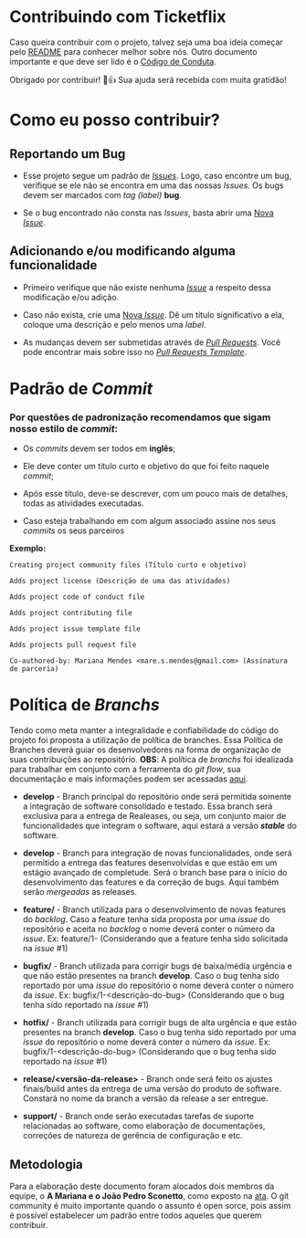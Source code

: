# Contribuindo com Ticketflix

Caso queira contribuir com o projeto, talvez seja uma boa ideia começar pelo [README](https://github.com/DSW-2018-2/Ticketflix) para conhecer melhor sobre nós.
Outro documento importante e que deve ser lido é o [Código de Conduta](https://github.com/DSW-2018-2/Ticketflix/blob/develop/docs/CODE_OF_CONDUCT.md).

Obrigado por contribuir! :tada::+1: Sua ajuda será recebida com muita gratidão!


# Como eu posso contribuir?

## Reportando um Bug

* Esse projeto segue um padrão de [_Issues_](https://github.com/DSW-2018-2/Ticketflix/blob/develop/.github/ISSUE_TEMPLATE.md). Logo, caso encontre um bug, verifique se ele não se encontra em uma das nossas _Issues_. Os bugs devem ser marcados com _tag (label)_ __bug__.

* Se o bug encontrado não consta nas _Issues_, basta abrir uma [Nova _Issue_](https://github.com/DSW-2018-2/Ticketflix/issues/new).


## Adicionando e/ou modificando alguma funcionalidade

* Primeiro verifique que não existe nenhuma [_Issue_](https://github.com/DSW-2018-2/Ticketflix/issues/new) a respeito dessa modificação e/ou adição.

* Caso não exista, crie uma [Nova _Issue_](https://github.com/DSW-2018-2/Ticketflix/issues/new). Dê um título significativo a ela, coloque uma descrição e pelo menos uma _label_.

* As mudanças devem ser submetidas através de [_Pull Requests_](https://github.com/DSW-2018-2/Ticketflix/compare). Você pode encontrar mais sobre isso no [_Pull Requests Template_](https://github.com/DSW-2018-2/Ticketflix/blob/develop/.github/PULL_REQUEST_TEMPLATE.md).


# Padrão de _Commit_

### Por questões de padronização recomendamos que sigam nosso estilo de _commit_:

* Os _commits_ devem ser todos em __inglês__;

* Ele deve conter um título curto e objetivo do que foi feito naquele _commit_;

* Após esse título, deve-se descrever, com um pouco mais de detalhes, todas as atividades executadas.

* Caso esteja trabalhando em com algum associado assine nos seus _commits_ os seus parceiros

__Exemplo:__

    Creating project community files (Título curto e objetivo)

    Adds project license (Descrição de uma das atividades)

    Adds project code of conduct file

    Adds project contributing file

    Adds project issue template file

    Adds projects pull request file

    Co-authored-by: Mariana Mendes <mare.s.mendes@gmail.com> (Assinatura de parceria)

# Política de _Branchs_

Tendo como meta manter a integralidade e confiabilidade do código do projeto foi proposta a utilização de política de branches.
Essa Política de Branches deverá guiar os desenvolvedores na forma de organização de suas contribuições ao repositório.
__OBS__: A política de _branchs_ foi idealizada para trabalhar em conjunto com a ferramenta do _git flow_, sua documentação e mais informações podem ser acessadas [aqui](https://github.com/nvie/gitflow).

* __develop__ - Branch principal do repositório onde será permitida somente a integração de software consolidado e testado. Essa branch será exclusiva para a entrega de Realeases, ou seja, um conjunto maior de funcionalidades que integram o software, aqui estará a versão _**stable**_ do software.

* __develop__ - Branch para integração de novas funcionalidades, onde será permitido a entrega das features desenvolvidas e que estão em um estágio avançado de completude. Será o branch base para o início do desenvolvimento das features e da correção de bugs. Aqui também serão _mergeadas_ as releases.

* __feature/<nome-da-feature>__ - Branch utilizada para o desenvolvimento de novas features do _backlog_. Caso a feature tenha sida proposta por uma _issue_ do repositório e aceita no _backlog_ o nome deverá conter o número da _issue_.
Ex: feature/1-<nome-da-nova-feature> (Considerando que a feature tenha sido solicitada na _issue_ #1)

* __bugfix/<nome-do-bug>__ - Branch utilizada para corrigir bugs de baixa/média urgência e que não estão presentes na branch __develop__. Caso o bug tenha sido reportado por uma _issue_ do repositório o nome deverá conter o número da _issue_.
 Ex: bugfix/1-<descrição-do-bug> (Considerando que o bug tenha sido reportado na _issue_ #1)

* __hotfix/<nome-do-bug>__ - Branch utilizada para corrigir bugs de alta urgência e que estão presentes na branch __develop__. Caso o bug tenha sido reportado por uma _issue_ do repositório o nome deverá conter o número da _issue_.
 Ex: bugfix/1-<descrição-do-bug> (Considerando que o bug tenha sido reportado na _issue_ #1)

* __release/<versão-da-release>__ - Branch onde será feito os ajustes finais/build antes da entrega de uma versão do produto de software. Constará no nome da branch a versão da release a ser entregue.

* __support/<tema-ou-natureza>__ - Branch onde serão executadas tarefas de suporte relacionadas ao software, como elaboração de documentações, correções de natureza de gerência de configuração e etc.


## Metodologia
 Para a elaboração deste documento foram alocados dois membros da equipe, o **A Mariana e o João Pedro Sconetto**, como exposto na [ata](https://github.com/DSW-2018-2/Ticketflix/wiki/Ata-da-Reuni%C3%A3o-1). O git community é muito importante quando o assunto é open sorce, pois assim é possível estabelecer um padrão entre todos aqueles que querem contribuir.
